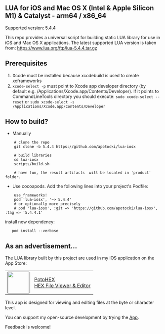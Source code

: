 ## LUA for iOS and Mac OS X (Intel & Apple Silicon M1) & Catalyst - arm64 / x86_64

Supported version: 5.4.4

This repo provides a universal script for building static LUA library for use in iOS and Mac OS X applications.
The latest supported LUA version is taken from: https://www.lua.org/ftp/lua-5.4.4.tar.gz

## Prerequisites
  1) Xcode must be installed because xcodebuild is used to create xcframeworks
  2) ```xcode-select -p``` must point to Xcode app developer directory (by default e.g. /Applications/Xcode.app/Contents/Developer). If it points to CommandLineTools directory you should execute:
  ```sudo xcode-select --reset``` or ```sudo xcode-select -s /Applications/Xcode.app/Contents/Developer```
  
## How to build?
 - Manually
```
    # clone the repo
    git clone -b 5.4.4 https://github.com/apotocki/lua-iosx
    
    # build libraries
    cd lua-iosx
    scripts/build.sh

    # have fun, the result artifacts  will be located in 'product' folder.
```    
 - Use cocoapods. Add the following lines into your project's Podfile:
```
    use_frameworks!
    pod 'lua-iosx', '~> 5.4.4'
    # or optionally more precisely
    # pod 'lua-iosx', :git => 'https://github.com/apotocki/lua-iosx', :tag => '5.4.4.1'
```    
install new dependency:
```
   pod install --verbose
```

## As an advertisement…
The LUA library built by this project are used in my iOS application on the App Store:

[<table align="center" border=0 cellspacing=0 cellpadding=0><tr><td><img src="https://is4-ssl.mzstatic.com/image/thumb/Purple112/v4/78/d6/f8/78d6f802-78f6-267a-8018-751111f52c10/AppIcon-0-1x_U007emarketing-0-10-0-85-220.png/460x0w.webp" width="70"/></td><td><a href="https://apps.apple.com/us/app/potohex/id1620963302">PotoHEX</a><br>HEX File Viewer & Editor</td><tr></table>]()

This app is designed for viewing and editing files at the byte or character level.
  
You can support my open-source development by trying the [App](https://apps.apple.com/us/app/potohex/id1620963302).

Feedback is welcome!
